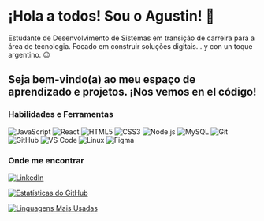 # ¡Hola a todos! Sou o Agustin! 👋

Estudante de Desenvolvimento de Sistemas em transição de carreira para a área de tecnologia. Focado em construir soluções digitais... y con un toque argentino. 😉

Seja bem-vindo(a) ao meu espaço de aprendizado e projetos. ¡Nos vemos en el código!
---

### Habilidades e Ferramentas

![JavaScript](https://img.shields.io/badge/JavaScript-F7DF1E?style=for-the-badge&logo=javascript&logoColor=black)
![React](https://img.shields.io/badge/React-61DAFB?style=for-the-badge&logo=react&logoColor=black)
![HTML5](https://img.shields.io/badge/HTML5-E34F26?style=for-the-badge&logo=html5&logoColor=white)
![CSS3](https://img.shields.io/badge/CSS3-1572B6?style=for-the-badge&logo=css3&logoColor=white)
![Node.js](https://img.shields.io/badge/Node.js-339933?style=for-the-badge&logo=nodedotjs&logoColor=white)
![MySQL](https://img.shields.io/badge/MySQL-005C84?style=for-the-badge&logo=mysql&logoColor=white)
![Git](https://img.shields.io/badge/Git-F05032?style=for-the-badge&logo=git&logoColor=white)
![GitHub](https://img.shields.io/badge/GitHub-100000?style=for-the-badge&logo=github&logoColor=white)
![VS Code](https://img.shields.io/badge/Visual_Studio_Code-0078D4?style=for-the-badge&logo=visual-studio-code&logoColor=white)
![Linux](https://img.shields.io/badge/Linux-FCC624?style=for-the-badge&logo=linux&logoColor=black)
![Figma](https://img.shields.io/badge/Figma-F24E1E?style=for-the-badge&logo=figma&logoColor=black)



### Onde me encontrar

[![LinkedIn](https://img.shields.io/badge/LinkedIn-0077B5?style=for-the-badge&logo=linkedin&logoColor=white)]([https://www.linkedin.com/in/SEU-PERFIL-DO-LINKEDIN](https://www.linkedin.com/in/agustin-emanuel-fernandez-088b1413a/))

[![Estatísticas do GitHub](https://github-readme-stats.vercel.app/api?username=Agustindefino&show_icons=true&theme=dark&hide_rank=true)](https://github.com/anuraghazra/github-readme-stats)

[![Linguagens Mais Usadas](https://github-readme-stats.vercel.app/api/top-langs/?username=Agustindefino&layout=compact&theme=dark)](https://github.com/anuraghazra/github-readme-stats)
